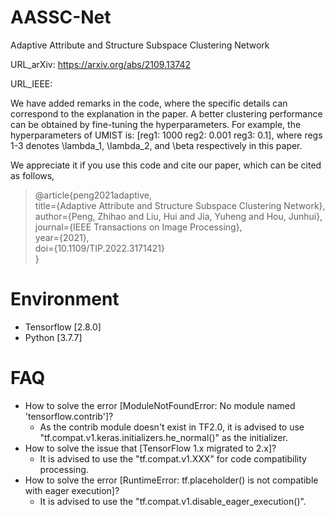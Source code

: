 # AASSC-Net
Adaptive Attribute and Structure Subspace Clustering Network

URL_arXiv: https://arxiv.org/abs/2109.13742

URL_IEEE: 

We have added remarks in the code, where the specific details can correspond to the explanation in the paper. A better clustering performance can be obtained by fine-tuning the hyperparameters. For example, the hyperparameters of UMIST is: [reg1: 1000 reg2: 0.001 reg3: 0.1], where regs 1-3 denotes \lambda_1, \lambda_2, and \beta respectively in this paper.

We appreciate it if you use this code and cite our paper, which can be cited as follows,
> @article{peng2021adaptive, <br>
>   title={Adaptive Attribute and Structure Subspace Clustering Network}, <br>
>   author={Peng, Zhihao and Liu, Hui and Jia, Yuheng and Hou, Junhui},  <br>
>   journal={IEEE Transactions on Image Processing},  <br>
>   year={2021}, <br>
>   doi={10.1109/TIP.2022.3171421} <br>
> } <br>

# Environment
+ Tensorflow [2.8.0]
+ Python [3.7.7]

# FAQ
+ How to solve the error [ModuleNotFoundError: No module named 'tensorflow.contrib']?
  +   As the contrib module doesn't exist in TF2.0, it is advised to use "tf.compat.v1.keras.initializers.he_normal()" as the initializer.
+ How to solve the issue that [TensorFlow 1.x migrated to 2.x]?
  +   It is advised to use the "tf.compat.v1.XXX" for code compatibility processing.
+ How to solve the error [RuntimeError: tf.placeholder() is not compatible with eager execution]?
  +   It is advised to use the "tf.compat.v1.disable_eager_execution()".
